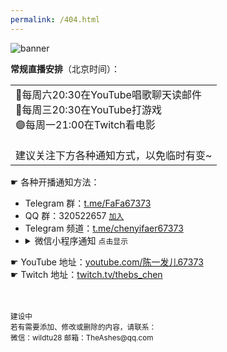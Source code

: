 ```yaml
---
permalink: /404.html
---
```

<!-- XRCJB -->

<img src="https://7769-wildcinema-6ggi717ue20fb424-1306579026.tcb.qcloud.la/otherRes/67373.net/67373.net%20banner2-050.png?sign=30ccea541785d055faad667df1970127&t=1648942346" alt="banner" title="banner">
  
**常规直播安排**（北京时间）：

<table><tr><td>
  🔴每周六20:30在YouTube唱歌聊天读邮件<br>
  🔴每周三20:30在YouTube打游戏<br>
  🟣每周一21:00在Twitch看电影<br>
  <br>
  建议关注下方各种通知方式，以免临时有变~<br>
</td></tr></table>

☛ 各种开播通知方法：
- Telegram 群：[t.me/FaFa67373](https://t.me/FaFa67373)
- QQ 群：320522657 <code><a href='https://jq.qq.com/?_wv=1027&k=PTcrl72q'>加入</a></code>
- Telegram 频道：[t.me/chenyifaer67373](t.me/chenyifaer67373)
- <details><summary>微信小程序通知 <code>点击显示</code></summary>
    <img src="https://7769-wildcinema-6ggi717ue20fb424-1306579026.tcb.qcloud.la/otherRes/67373.net/%E5%BE%AE%E4%BF%A1%E4%B8%AD%E9%95%BF%E6%8C%89.png?sign=baf67d88ed07389e4f982ecd9c63b6e2&t=1648940185" alt="小德影城二维码" title="小德影城二维码">
  </details>
  
☛ YouTube 地址：[youtube.com/陈一发儿67373](https://youtube.com/陈一发儿67373)  
☛ Twitch 地址：[twitch.tv/thebs_chen](https://twitch.tv/thebs_chen)



  
<!--
记录文档 https://www.notion.so/chenyifaer/67373-net-a3ceeea1605c48439f109f43064bdaef 
-->








<br>
<br>
<sub>建设中<br>
  若有需要添加、修改或删除的内容，请联系：<br>
  微信：wildtu28 邮箱：TheAshes@qq.com</sub>


